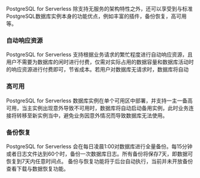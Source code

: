 PostgreSQL for Serverless 除支持无服务的架构特性之外，还可以享受到与标准 PostgreSQL数据库实例本身的功能优点，例如丰富的插件，备份恢复，高可用等。

### 自动响应资源
PostgreSQL for Serverless 支持根据业务请求的繁忙程度进行自动响应资源，且用户不需要为数据库的闲时进行付费，仅需对实际占用的数据容量和数据库活动时的响应资源进行付费即可，节省成本。若用户对数据库无请求时，数据库将自动

### 高可用
PostgreSQL for Serverless 数据库实例在单个可用区中部署，并支持一主一备高可用，当主实例出现意外导致不可用时，数据库将自动启动备用实例，此时业务连接将转移至新实例当中，避免业务因意外情况而导致数据库无法使用。

### 备份恢复
PostgreSQL for Serverless 会在每日凌晨1:00对数据库进行全量备份。每15分钟或者日志文件达到60个时，备份一次数据库日志。所有备份将保存7天，即数据可恢复到7天内任意时间点。
备份与恢复功能将于后台自动执行，当前并未开放备份查看下载与数据恢复功能。


